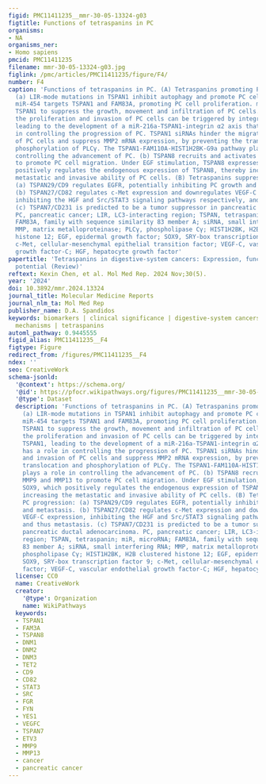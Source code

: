 ```yaml
---
figid: PMC11411235__mmr-30-05-13324-g03
figtitle: Functions of tetraspanins in PC
organisms:
- NA
organisms_ner:
- Homo sapiens
pmcid: PMC11411235
filename: mmr-30-05-13324-g03.jpg
figlink: /pmc/articles/PMC11411235/figure/F4/
number: F4
caption: 'Functions of tetraspanins in PC. (A) Tetraspanins promoting PC progression:
  (a) LIR-mode mutations in TSPAN1 inhibit autophagy and promote PC cell proliferation.
  miR-454 targets TSPAN1 and FAM83A, promoting PC cell proliferation. miR-573 targets
  TSPAN1 to suppress the growth, movement and infiltration of PC cells. In addition,
  the proliferation and invasion of PC cells can be triggered by integrin α2 and TSPAN1,
  leading to the development of a miR-216a-TSPAN1-integrin α2 axis that has a role
  in controlling the progression of PC. TSPAN1 siRNAs hinder the migration and invasion
  of PC cells and suppress MMP2 mRNA expression, by preventing the translocation and
  phosphorylation of PLCγ. The TSPAN1-FAM110A-HIST1H2BK-G9a pathway plays a role in
  controlling the advancement of PC. (b) TSPAN8 recruits and activates MMP9 and MMP13
  to promote PC cell migration. Under EGF stimulation, TSPAN8 expresses SOX9, which
  positively regulates the endogenous expression of TSPAN8, thereby increasing the
  metastatic and invasive ability of PC cells. (B) Tetraspanins suppressing PC progression:
  (a) TSPAN29/CD9 regulates EGFR, potentially inhibiting PC growth and metastasis.
  (b) TSPAN27/CD82 regulates c-Met expression and downregulates VEGF-C expression,
  inhibiting the HGF and Src/STAT3 signaling pathways respectively, and thus metastasis.
  (c) TSPAN7/CD231 is predicted to be a tumor suppressor in pancreatic ductal adenocarcinoma.
  PC, pancreatic cancer; LIR, LC3-interacting region; TSPAN, tetraspanin; miR, microRNA;
  FAM83A, family with sequence similarity 83 member A; siRNA, small interfering RNA;
  MMP, matrix metalloproteinase; PLCγ, phospholipase Cγ; HIST1H2BK, H2B clustered
  histone 12; EGF, epidermal growth factor; SOX9, SRY-box transcription factor 9;
  c-Met, cellular-mesenchymal epithelial transition factor; VEGF-C, vascular endothelial
  growth factor-C; HGF, hepatocyte growth factor'
papertitle: 'Tetraspanins in digestive‑system cancers: Expression, function and therapeutic
  potential (Review)'
reftext: Kexin Chen, et al. Mol Med Rep. 2024 Nov;30(5).
year: '2024'
doi: 10.3892/mmr.2024.13324
journal_title: Molecular Medicine Reports
journal_nlm_ta: Mol Med Rep
publisher_name: D.A. Spandidos
keywords: biomarkers | clinical significance | digestive-system cancers | molecular
  mechanisms | tetraspanins
automl_pathway: 0.9445555
figid_alias: PMC11411235__F4
figtype: Figure
redirect_from: /figures/PMC11411235__F4
ndex: ''
seo: CreativeWork
schema-jsonld:
  '@context': https://schema.org/
  '@id': https://pfocr.wikipathways.org/figures/PMC11411235__mmr-30-05-13324-g03.html
  '@type': Dataset
  description: 'Functions of tetraspanins in PC. (A) Tetraspanins promoting PC progression:
    (a) LIR-mode mutations in TSPAN1 inhibit autophagy and promote PC cell proliferation.
    miR-454 targets TSPAN1 and FAM83A, promoting PC cell proliferation. miR-573 targets
    TSPAN1 to suppress the growth, movement and infiltration of PC cells. In addition,
    the proliferation and invasion of PC cells can be triggered by integrin α2 and
    TSPAN1, leading to the development of a miR-216a-TSPAN1-integrin α2 axis that
    has a role in controlling the progression of PC. TSPAN1 siRNAs hinder the migration
    and invasion of PC cells and suppress MMP2 mRNA expression, by preventing the
    translocation and phosphorylation of PLCγ. The TSPAN1-FAM110A-HIST1H2BK-G9a pathway
    plays a role in controlling the advancement of PC. (b) TSPAN8 recruits and activates
    MMP9 and MMP13 to promote PC cell migration. Under EGF stimulation, TSPAN8 expresses
    SOX9, which positively regulates the endogenous expression of TSPAN8, thereby
    increasing the metastatic and invasive ability of PC cells. (B) Tetraspanins suppressing
    PC progression: (a) TSPAN29/CD9 regulates EGFR, potentially inhibiting PC growth
    and metastasis. (b) TSPAN27/CD82 regulates c-Met expression and downregulates
    VEGF-C expression, inhibiting the HGF and Src/STAT3 signaling pathways respectively,
    and thus metastasis. (c) TSPAN7/CD231 is predicted to be a tumor suppressor in
    pancreatic ductal adenocarcinoma. PC, pancreatic cancer; LIR, LC3-interacting
    region; TSPAN, tetraspanin; miR, microRNA; FAM83A, family with sequence similarity
    83 member A; siRNA, small interfering RNA; MMP, matrix metalloproteinase; PLCγ,
    phospholipase Cγ; HIST1H2BK, H2B clustered histone 12; EGF, epidermal growth factor;
    SOX9, SRY-box transcription factor 9; c-Met, cellular-mesenchymal epithelial transition
    factor; VEGF-C, vascular endothelial growth factor-C; HGF, hepatocyte growth factor'
  license: CC0
  name: CreativeWork
  creator:
    '@type': Organization
    name: WikiPathways
  keywords:
  - TSPAN1
  - FAM3A
  - TSPAN8
  - DNM1
  - DNM2
  - DNM3
  - TET2
  - CD9
  - CD82
  - STAT3
  - SRC
  - FGR
  - FYN
  - YES1
  - VEGFC
  - TSPAN7
  - ETV3
  - MMP9
  - MMP13
  - cancer
  - pancreatic cancer
---
```


